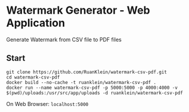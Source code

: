 # Watermark Generator - Web Application

Generate Watermark from CSV file to PDF files

## Start

```
git clone https://github.com/RuanKlein/watermark-csv-pdf.git
cd watermark-csv-pdf
docker build --no-cache -t ruanklein/watermark-csv-pdf .
docker run --name watermark-csv-pdf -p 5000:5000 -p 4000:4000 -v $(pwd)/uploads:/usr/src/app/uploads -d ruanklein/watermark-csv-pdf
```

On Web Browser: `localhost:5000`